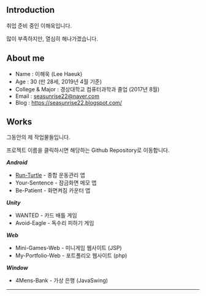 ## Introduction
취업 준비 중인 이해욱입니다.

많이 부족하지만, 열심히 해나가겠습니다.

## About me
- Name : 이해욱 (Lee Haeuk)
- Age : 30 (만 28세, 2019년 4월 기준)
- College & Major : 경상대학교 컴퓨터과학과 졸업 (2017년 8월) 
- Email : seasunrise22@naver.com
- Blog : https://seasunrise22.blogspot.com/

## Works
그동안의 제 작업물들입니다.

프로젝트 이름을 클릭하시면 해당하는 Github Repository로 이동합니다.  

***Android***
- [Run-Turtle](https://github.com/seasunrise22/android-RunTurtle) - 종합 운동관리 앱 
- Your-Sentence - 잠금화면 메모 앱
- Be-Patient - 화면켜짐 카운터 앱

***Unity***
 - WANTED - 카드 배틀 게임
 - Avoid-Eagle - 독수리 피하기 게임
 
***Web***
- Mini-Games-Web - 미니게임 웹사이트 (JSP)
- My-Portfolio-Web - 포트폴리오 웹사이트 (php)

***Window***
- 4Mens-Bank - 가상 은행 (JavaSwing)
---
